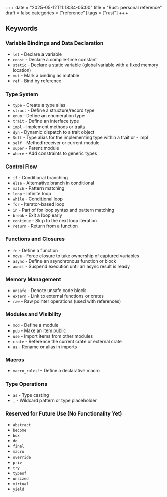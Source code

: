 +++
date = "2025-05-12T11:18:34-05:00"
title = "Rust: personal reference"
draft = false
categories = ["reference"]
tags = ["rust"]
+++

## Keywords

### Variable Bindings and Data Declaration

- `let` - Declare a variable
- `const` - Declare a compile-time constant
- `static` - Declare a static variable (global variable with a fixed memory location)
- `mut` - Mark a binding as mutable
- `ref` - Bind by reference

### Type System

- `type` - Create a type alias
- `struct` - Define a structure/record type
- `enum` - Define an enumeration type
- `trait` - Define an interface type
- `impl` - Implement methods or traits
- `dyn` - Dynamic dispatch to a trait object
- `Self` - Type alias for the implementing type within a trait or - impl
- `self` - Method receiver or current module
- `super` - Parent module
- `where` - Add constraints to generic types

### Control Flow

- `if` - Conditional branching
- `else` - Alternative branch in conditional
- `match` - Pattern matching
- `loop` - Infinite loop
- `while` - Conditional loop
- `for` - Iterator-based loop
- `in` - Part of for loop syntax and pattern matching
- `break` - Exit a loop early
- `continue` - Skip to the next loop iteration
- `return` - Return from a function

### Functions and Closures

- `fn` - Define a function
- `move` - Force closure to take ownership of captured variables
- `async` - Define an asynchronous function or block
- `await` - Suspend execution until an async result is ready

### Memory Management

- `unsafe` - Denote unsafe code block
- `extern` - Link to external functions or crates
- `raw` - Raw pointer operations (used with references)

### Modules and Visibility

- `mod` - Define a module
- `pub` - Make an item public
- `use` - Import items from other modules
- `crate` - Reference the current crate or external crate
- `as` - Rename or alias in imports

### Macros

- `macro_rules`! - Define a declarative macro

### Type Operations

- `as` - Type casting
- `_` - Wildcard pattern or type placeholder

### Reserved for Future Use (No Functionality Yet)

- `abstract`
- `become`
- `box`
- `do`
- `final`
- `macro`
- `override`
- `priv`
- `try`
- `typeof`
- `unsized`
- `virtual`
- `yield`
